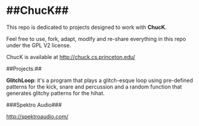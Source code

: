 ##ChucK##
=====

This repo is dedicated to projects designed to work with **ChucK**.

Feel free to use, fork, adapt, modify and re-share everything in this repo under the GPL V2 license.

ChucK is available at http://chuck.cs.princeton.edu/

##Projects:##

**GlitchLoop**: it's a program that plays a glitch-esque loop using pre-defined patterns for the kick, snare and percussion and a random function that generates glitchy patterns for the hihat.


###Spektro Audio###

http://spektroaudio.com/
